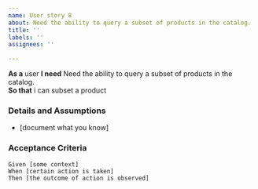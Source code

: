 ```yaml
---
name: User story 8
about: Need the ability to query a subset of products in the catalog.  '
title: ''
labels: ''
assignees: ''

---
```


**As a** user 
 **I need** Need the ability to query a subset of products in the catalog.  
 **So that** i can subset a product
   
 ### Details and Assumptions
 * [document what you know]
   
 ### Acceptance Criteria  
   
 ```gherkin
 Given [some context]
 When [certain action is taken]
 Then [the outcome of action is observed]
 ```

